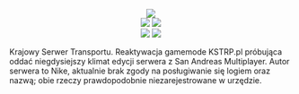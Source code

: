 <p align="center">
  <img src="https://i.imgur.com/VzLmnR9.png"></br>
  <img src="https://img.shields.io/badge/Wydanie-v0.1a-blue.svg">
  <img src="https://img.shields.io/badge/Autor-Pawcio-blue.svg"></br>
  <img src="https://img.shields.io/badge/Archiwum-Nie-red.svg">
  <img src="https://img.shields.io/badge/W%20realizacji-Tak-green.svg">
</p>
 
 
Krajowy Serwer Transportu. Reaktywacja gamemode KSTRP.pl próbująca oddać niegdysiejszy klimat edycji serwera z San Andreas Multiplayer. Autor serwera to Nike, aktualnie brak zgody na posługiwanie się logiem oraz nazwą; obie rzeczy prawdopodobnie niezarejestrowane w urzędzie.
